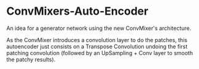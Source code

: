 # ConvMixers-Auto-Encoder
An idea for a generator network using the new ConvMixer's architecture. 

As the ConvMixer introduces a convolution layer to do the patches, this autoencoder just consists on a Transpose Convolution undoing the first patching convolution (followed by an UpSampling + Conv layer to smooth the patchy results).
